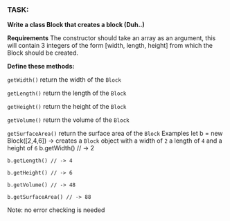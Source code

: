 ### TASK:

**Write a class Block that creates a block (Duh..)**

**Requirements**
The constructor should take an array as an argument, this will contain 3 integers of the form [width, length, height] from which the Block should be created.

**Define these methods:**

`getWidth()` return the width of the `Block`

`getLength()` return the length of the `Block`

`getHeight()` return the height of the `Block`

`getVolume()` return the volume of the `Block`

`getSurfaceArea()` return the surface area of the `Block`
Examples
    let b = new Block([2,4,6]) -> creates a `Block` object with a width of `2` a length of `4` and a height of `6`
    b.getWidth() // -> 2
    
    b.getLength() // -> 4
    
    b.getHeight() // -> 6
    
    b.getVolume() // -> 48
    
    b.getSurfaceArea() // -> 88
Note: no error checking is needed
